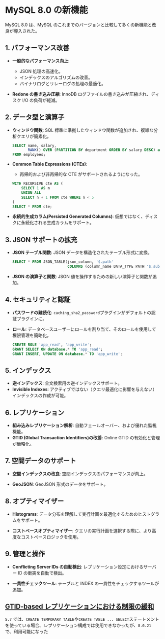 # MySQL 8.0 の新機能

MySQL 8.0 は、MySQL のこれまでのバージョンと比較して多くの新機能と改良が導入された。

## 1. **パフォーマンス改善**

- **一般的なパフォーマンス向上**:

  - JSON 処理の高速化。
  - インデックスのアルゴリズムの改善。
  - バイナリログとリレーログの処理の最適化。

- **Redone の書き込み圧縮**: InnoDB ログファイルの書き込みが圧縮され、ディスク I/O の負荷が軽減。

## 2. **データ型と演算子**

- **ウィンドウ関数**: SQL 標準に準拠したウィンドウ関数が追加され、複雑な分析クエリが簡素化。

  ```sql
  SELECT name, salary,
         RANK() OVER (PARTITION BY department ORDER BY salary DESC) as rank
  FROM employees;
  ```

- **Common Table Expressions (CTEs)**:

  - 再帰的および非再帰的な CTE がサポートされるようになった。

  ```sql
  WITH RECURSIVE cte AS (
      SELECT 1 AS n
      UNION ALL
      SELECT n + 1 FROM cte WHERE n < 5
  )
  SELECT * FROM cte;
  ```

- **永続的生成カラム(Persisted Generated Columns)**: 仮想ではなく、ディスクに永続化される生成カラムをサポート。

## 3. **JSON サポートの拡充**

- **JSON テーブル関数**: JSON データを構造化されたテーブル形式に変換。

  ```sql
  SELECT * FROM JSON_TABLE(json_column, '$.path'
                           COLUMNS (column_name DATA_TYPE PATH '$.subpath')) AS jt;
  ```

- **JSON の演算子と関数**: JSON 値を操作するための新しい演算子と関数が追加。

## 4. **セキュリティと認証**

- **パスワードの難読化**: `caching_sha2_password`プラグインがデフォルトの認証プラグインに。
- **ロール**: データベースユーザーにロールを割り当て、そのロールを使用して権限管理を簡略化。

  ```sql
  CREATE ROLE 'app_read', 'app_write';
  GRANT SELECT ON database.* TO 'app_read';
  GRANT INSERT, UPDATE ON database.* TO 'app_write';
  ```

## 5. **インデックス**

- **逆インデックス**: 全文検索用の逆インデックスサポート。
- **Invisible Indexes**: アクティブではない（クエリ最適化に影響を与えない）インデックスの作成が可能。

## 6. **レプリケーション**

- **組み込みレプリケーション解析**: 自動フェールオーバー、および優れた監視機能。
- **GTID (Global Transaction Identifiers)の改善**: Online GTID の有効化と管理が簡略化。

## 7. **空間データのサポート**

- **空間インデックスの改良**: 空間インデックスのパフォーマンスが向上。

- **GeoJSON**: GeoJSON 形式のデータをサポート。

## 8. **オプティマイザー**

- **Histograms**: データ分布を理解して実行計画を最適化するためのヒストグラムをサポート。

- **コストベースオプティマイザー**: クエリの実行計画を選択する際に、より高度なコストベースロジックを使用。

## 9. **管理と操作**

- **Conflicting Server IDs の自動検出**: レプリケーション設定におけるサーバー ID の衝突を自動で検出。

- **一貫性チェックツール**: テーブルと INDEX の一貫性をチェックするツールが追加。

## [GTID-based レプリケーションにおける制限の緩和](https://dev.mysql.com/doc/refman/8.0/en/replication-gtids-restrictions.html)

`5.7` では、`CREATE TEMPORARY TABLE`や`CREATE TABLE ... SELECT`ステートメントを使っている場合、レプリケーション構成では使用できなかったが、`8.0.21` で、利用可能になった
